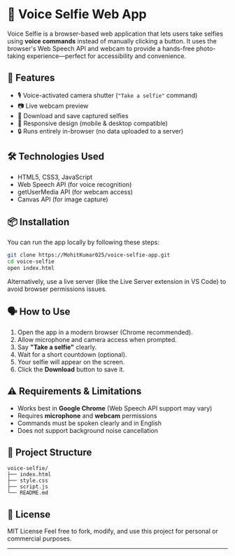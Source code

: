 # 📸 Voice Selfie Web App

Voice Selfie is a browser-based web application that lets users take selfies using **voice commands** instead of manually clicking a button. It uses the browser's Web Speech API and webcam to provide a hands-free photo-taking experience—perfect for accessibility and convenience.

## 🚀 Features

* 🎙️ Voice-activated camera shutter (`"Take a selfie"` command)
* 📷 Live webcam preview
* 💾 Download and save captured selfies
* 📱 Responsive design (mobile & desktop compatible)
* 🔒 Runs entirely in-browser (no data uploaded to a server)

## 🛠️ Technologies Used

* HTML5, CSS3, JavaScript
* Web Speech API (for voice recognition)
* getUserMedia API (for webcam access)
* Canvas API (for image capture)

## 📦 Installation

You can run the app locally by following these steps:

```bash
git clone https://MohitKumar025/voice-selfie-app.git
cd voice-selfie
open index.html
```

Alternatively, use a live server (like the Live Server extension in VS Code) to avoid browser permissions issues.

## 🗣️ How to Use

1. Open the app in a modern browser (Chrome recommended).
2. Allow microphone and camera access when prompted.
3. Say **"Take a selfie"** clearly.
4. Wait for a short countdown (optional).
5. Your selfie will appear on the screen.
6. Click the **Download** button to save it.

## ⚠️ Requirements & Limitations

* Works best in **Google Chrome** (Web Speech API support may vary)
* Requires **microphone** and **webcam** permissions
* Commands must be spoken clearly and in English
* Does not support background noise cancellation

## 📁 Project Structure

```
voice-selfie/
├── index.html
├── style.css
├── script.js
└── README.md
```

## 📄 License

MIT License
Feel free to fork, modify, and use this project for personal or commercial purposes.

---
